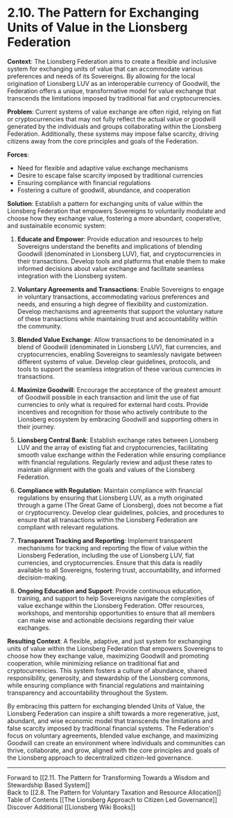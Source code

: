 # 2.10. The Pattern for Exchanging Units of Value in the Lionsberg Federation

**Context**: The Lionsberg Federation aims to create a flexible and inclusive system for exchanging units of value that can accommodate various preferences and needs of its Sovereigns. By allowing for the local origination of Lionsberg LUV as an interoperable currency of Goodwill, the Federation offers a unique, transformative model for value exchange that transcends the limitations imposed by traditional fiat and cryptocurrencies.

**Problem**: Current systems of value exchange are often rigid, relying on fiat or cryptocurrencies that may not fully reflect the actual value or goodwill generated by the individuals and groups collaborating within the Lionsberg Federation. Additionally, these systems may impose false scarcity, driving citizens away from the core principles and goals of the Federation.

**Forces**:

-   Need for flexible and adaptive value exchange mechanisms
-   Desire to escape false scarcity imposed by traditional currencies
-   Ensuring compliance with financial regulations
-   Fostering a culture of goodwill, abundance, and cooperation

**Solution**: Establish a pattern for exchanging units of value within the Lionsberg Federation that empowers Sovereigns to voluntarily modulate and choose how they exchange value, fostering a more abundant, cooperative, and sustainable economic system:

1.  **Educate and Empower**: Provide education and resources to help Sovereigns understand the benefits and implications of blending Goodwill (denominated in Lionsberg LUV), fiat, and cryptocurrencies in their transactions. Develop tools and platforms that enable them to make informed decisions about value exchange and facilitate seamless integration with the Lionsberg system.
    
2.  **Voluntary Agreements and Transactions**: Enable Sovereigns to engage in voluntary transactions, accommodating various preferences and needs, and ensuring a high degree of flexibility and customization. Develop mechanisms and agreements that support the voluntary nature of these transactions while maintaining trust and accountability within the community.
    
3.  **Blended Value Exchange**: Allow transactions to be denominated in a blend of Goodwill (denominated in Lionsberg LUV), fiat currencies, and cryptocurrencies, enabling Sovereigns to seamlessly navigate between different systems of value. Develop clear guidelines, protocols, and tools to support the seamless integration of these various currencies in transactions.
    
4.  **Maximize Goodwill**: Encourage the acceptance of the greatest amount of Goodwill possible in each transaction and limit the use of fiat currencies to only what is required for external hard costs. Provide incentives and recognition for those who actively contribute to the Lionsberg ecosystem by embracing Goodwill and supporting others in their journey.
    
5.  **Lionsberg Central Bank**: Establish exchange rates between Lionsberg LUV and the array of existing fiat and cryptocurrencies, facilitating smooth value exchange within the Federation while ensuring compliance with financial regulations. Regularly review and adjust these rates to maintain alignment with the goals and values of the Lionsberg Federation.
    
6.  **Compliance with Regulation**: Maintain compliance with financial regulations by ensuring that Lionsberg LUV, as a myth originated through a game (The Great Game of Lionsberg), does not become a fiat or cryptocurrency. Develop clear guidelines, policies, and procedures to ensure that all transactions within the Lionsberg Federation are compliant with relevant regulations.
    
7.  **Transparent Tracking and Reporting**: Implement transparent mechanisms for tracking and reporting the flow of value within the Lionsberg Federation, including the use of Lionsberg LUV, fiat currencies, and cryptocurrencies. Ensure that this data is readily available to all Sovereigns, fostering trust, accountability, and informed decision-making.
    
8.  **Ongoing Education and Support**: Provide continuous education, training, and support to help Sovereigns navigate the complexities of value exchange within the Lionsberg Federation. Offer resources, workshops, and mentorship opportunities to ensure that all members can make wise and actionable decisions regarding their value exchanges.


**Resulting Context**: A flexible, adaptive, and just system for exchanging units of value within the Lionsberg Federation that empowers Sovereigns to choose how they exchange value, maximizing Goodwill and promoting cooperation, while minimizing reliance on traditional fiat and cryptocurrencies. This system fosters a culture of abundance, shared responsibility, generosity, and stewardship of the Lionsberg commons, while ensuring compliance with financial regulations and maintaining transparency and accountability throughout the System.

By embracing this pattern for exchanging blended Units of Value, the Lionsberg Federation can inspire a shift towards a more regenerative, just, abundant, and wise economic model that transcends the limitations and false scarcity imposed by traditional financial systems. The Federation's focus on voluntary agreements, blended value exchange, and maximizing Goodwill can create an environment where individuals and communities can thrive, collaborate, and grow, aligned with the core principles and goals of the Lionsberg approach to decentralized citizen-led governance.

___

Forward to [[2.11. The Pattern for Transforming Towards a Wisdom and Stewardship Based System]]  
Back to [[2.8. The Pattern for Voluntary Taxation and Resource Allocation]]  
Table of Contents [[The Lionsberg Approach to Citizen Led Governance]]
Discover Additional [[Lionsberg Wiki Books]]  